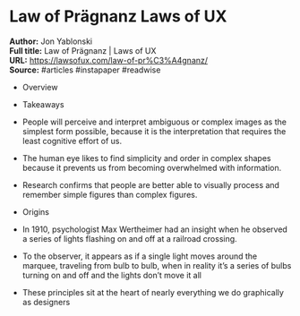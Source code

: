 # Law of Prägnanz   Laws of UX

**Author:** Jon Yablonski  
**Full title:** Law of Prägnanz | Laws of UX  
**URL:** https://lawsofux.com/law-of-pr%C3%A4gnanz/  
**Source:** #articles #instapaper #readwise

- Overview 
   
- Takeaways 
   
- People will perceive and interpret ambiguous or complex images as the simplest form possible, because it is the interpretation that requires the least cognitive effort of us. 
   
- The human eye likes to find simplicity and order in complex shapes because it prevents us from becoming overwhelmed with information. 
   
- Research confirms that people are better able to visually process and remember simple figures than complex figures. 
   
- Origins 
   
- In 1910, psychologist Max Wertheimer had an insight when he observed a series of lights flashing on and off at a railroad crossing. 
   
- To the observer, it appears as if a single light moves around the marquee, traveling from bulb to bulb, when in reality it’s a series of bulbs turning on and off and the lights don’t move it all 
   
- These principles sit at the heart of nearly everything we do graphically as designers 
   
